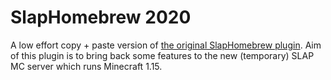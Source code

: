 # SlapHomebrew 2020

A low effort copy + paste version of [the original SlapHomebrew plugin](https://github.com/SlapGaming/SlapHomebrew). 
Aim of this plugin is to bring back some features to the new (temporary) SLAP MC server which runs Minecraft 1.15.